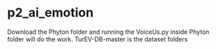 # p2_ai_emotion

Download the Phyton folder and running the VoiceUs.py inside Phyton folder will do the work. TurEV-DB-master is the dataset folders
